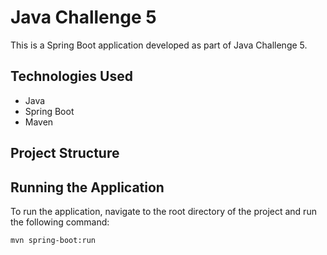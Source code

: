 # Java Challenge 5

This is a Spring Boot application developed as part of Java Challenge 5.

## Technologies Used

- Java
- Spring Boot
- Maven

## Project Structure


## Running the Application

To run the application, navigate to the root directory of the project and run the following command:

```bash
mvn spring-boot:run